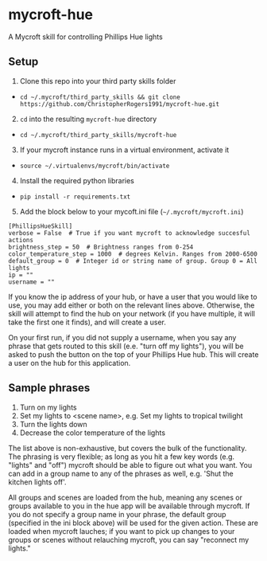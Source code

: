# mycroft-hue
A Mycroft skill for controlling Phillips Hue lights

## Setup

1. Clone this repo into your third party skills folder
  * `cd ~/.mycroft/third_party_skills && git clone https://github.com/ChristopherRogers1991/mycroft-hue.git`
2. `cd` into the resulting `mycroft-hue` directory
  * `cd ~/.mycroft/third_party_skills/mycroft-hue`
3. If your mycroft instance runs in a virtual environment, activate it
  * `source ~/.virtualenvs/mycroft/bin/activate`
4. Install the required python libraries
  * `pip install -r requirements.txt`
5. Add the block below to your mycoft.ini file (`~/.mycroft/mycroft.ini`)
```
[PhillipsHueSkill]
verbose = False  # True if you want mycroft to acknowledge succesful actions
brightness_step = 50  # Brightness ranges from 0-254
color_temperature_step = 1000  # degrees Kelvin. Ranges from 2000-6500
default_group = 0  # Integer id or string name of group. Group 0 = All lights
ip = ""
username = ""
```
If you know the ip address of your hub, or have a user that you would like to use, you may add either or both
on the relevant lines above. Otherwise, the skill will attempt to find the hub on your network (if you have
multiple, it will take the first one it finds), and will create a user.

On your first run, if you did not supply a username, when you say any phrase that gets routed to this
skill (e.e. "turn off my lights"), you will be asked to push the button on the top of your Phillips Hue hub.
This will create a user on the hub for this application.

## Sample phrases
1. Turn on my lights
2. Set my lights to \<scene name\>, e.g. Set my lights to tropical twilight
3. Turn the lights down
4. Decrease the color temperature of the lights

The list above is non-exhaustive, but covers the bulk of the functionality. The phrasing is very flexible; as
long as you hit a few key words (e.g. "lights" and "off") mycroft should be able to figure out what you want.
You can add in a group name to any of the phrases as well, e.g. 'Shut the kitchen lights off'.

All groups and scenes are loaded from the hub, meaning any scenes or groups available to you in the hue app will
be available through mycroft. If you do not specify a group name in your phrase, the default group (specified
in the ini block above) will be used for the given action. These are loaded when mycroft lauches; if you want
to pick up changes to your groups or scenes without relauching mycroft, you can say "reconnect my lights."
